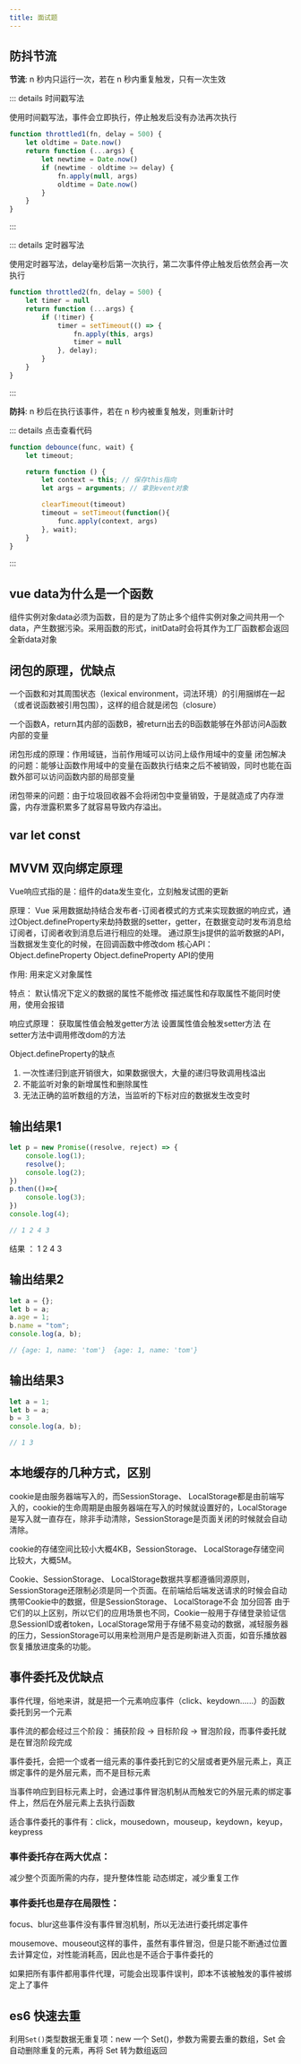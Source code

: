 ```yaml
---
title: 面试题
---
```


## 防抖节流

**节流**: n 秒内只运行一次，若在 n 秒内重复触发，只有一次生效

::: details 时间戳写法

使用时间戳写法，事件会立即执行，停止触发后没有办法再次执行

``` js
function throttled1(fn, delay = 500) {
    let oldtime = Date.now()
    return function (...args) {
        let newtime = Date.now()
        if (newtime - oldtime >= delay) {
            fn.apply(null, args)
            oldtime = Date.now()
        }
    }
}

```
:::

::: details 定时器写法

使用定时器写法，delay毫秒后第一次执行，第二次事件停止触发后依然会再一次执行

``` js
function throttled2(fn, delay = 500) {
    let timer = null
    return function (...args) {
        if (!timer) {
            timer = setTimeout(() => {
                fn.apply(this, args)
                timer = null
            }, delay);
        }
    }
}
```
:::


**防抖**: n 秒后在执行该事件，若在 n 秒内被重复触发，则重新计时

::: details 点击查看代码

```js
function debounce(func, wait) {
    let timeout;

    return function () {
        let context = this; // 保存this指向
        let args = arguments; // 拿到event对象

        clearTimeout(timeout)
        timeout = setTimeout(function(){
            func.apply(context, args)
        }, wait);
    }
}
```
:::

## vue data为什么是一个函数

组件实例对象data必须为函数，目的是为了防止多个组件实例对象之间共用一个data，产生数据污染。采用函数的形式，initData时会将其作为工厂函数都会返回全新data对象

## 闭包的原理，优缺点

一个函数和对其周围状态（lexical environment，词法环境）的引用捆绑在一起（或者说函数被引用包围），这样的组合就是闭包（closure）  

一个函数A，return其内部的函数B，被return出去的B函数能够在外部访问A函数内部的变量  

闭包形成的原理：作用域链，当前作用域可以访问上级作用域中的变量 闭包解决的问题：能够让函数作用域中的变量在函数执行结束之后不被销毁，同时也能在函数外部可以访问函数内部的局部变量  

闭包带来的问题：由于垃圾回收器不会将闭包中变量销毁，于是就造成了内存泄露，内存泄露积累多了就容易导致内存溢出。

## var let const 



## MVVM 双向绑定原理

Vue响应式指的是：组件的data发生变化，立刻触发试图的更新   

原理： Vue 采用数据劫持结合发布者-订阅者模式的方式来实现数据的响应式，通过Object.defineProperty来劫持数据的setter，getter，在数据变动时发布消息给订阅者，订阅者收到消息后进行相应的处理。 通过原生js提供的监听数据的API，当数据发生变化的时候，在回调函数中修改dom 核心API：Object.defineProperty Object.defineProperty API的使用   

作用: 用来定义对象属性  

特点： 默认情况下定义的数据的属性不能修改 描述属性和存取属性不能同时使用，使用会报错  

响应式原理： 获取属性值会触发getter方法 设置属性值会触发setter方法 在setter方法中调用修改dom的方法    

Object.defineProperty的缺点 
1. 一次性递归到底开销很大，如果数据很大，大量的递归导致调用栈溢出 
2. 不能监听对象的新增属性和删除属性 
3. 无法正确的监听数组的方法，当监听的下标对应的数据发生改变时

## 输出结果1

```js
let p = new Promise((resolve, reject) => {
    console.log(1);
    resolve();
    console.log(2);
})
p.then(()=>{
    console.log(3);
})
console.log(4);

// 1 2 4 3
```

结果 ： 1 2 4 3

## 输出结果2

```js
let a = {};
let b = a;
a.age = 1;
b.name = "tom";
console.log(a, b);

// {age: 1, name: 'tom'}  {age: 1, name: 'tom'}
```

## 输出结果3

```js
let a = 1;
let b = a;
b = 3
console.log(a, b);

// 1 3 
```

## 本地缓存的几种方式，区别

cookie是由服务器端写入的，而SessionStorage、 LocalStorage都是由前端写入的，cookie的生命周期是由服务器端在写入的时候就设置好的，LocalStorage是写入就一直存在，除非手动清除，SessionStorage是页面关闭的时候就会自动清除。  

cookie的存储空间比较小大概4KB，SessionStorage、 LocalStorage存储空间比较大，大概5M。  

Cookie、SessionStorage、 LocalStorage数据共享都遵循同源原则，SessionStorage还限制必须是同一个页面。在前端给后端发送请求的时候会自动携带Cookie中的数据，但是SessionStorage、 LocalStorage不会 加分回答 由于它们的以上区别，所以它们的应用场景也不同，Cookie一般用于存储登录验证信息SessionID或者token，LocalStorage常用于存储不易变动的数据，减轻服务器的压力，SessionStorage可以用来检测用户是否是刷新进入页面，如音乐播放器恢复播放进度条的功能。

## 事件委托及优缺点

事件代理，俗地来讲，就是把一个元素响应事件（click、keydown......）的函数委托到另一个元素   

事件流的都会经过三个阶段： 捕获阶段 -> 目标阶段 -> 冒泡阶段，而事件委托就是在冒泡阶段完成  

事件委托，会把一个或者一组元素的事件委托到它的父层或者更外层元素上，真正绑定事件的是外层元素，而不是目标元素  

当事件响应到目标元素上时，会通过事件冒泡机制从而触发它的外层元素的绑定事件上，然后在外层元素上去执行函数  

适合事件委托的事件有：click，mousedown，mouseup，keydown，keyup，keypress  

### 事件委托存在两大优点：

减少整个页面所需的内存，提升整体性能
动态绑定，减少重复工作

### 事件委托也是存在局限性：

focus、blur这些事件没有事件冒泡机制，所以无法进行委托绑定事件  

mousemove、mouseout这样的事件，虽然有事件冒泡，但是只能不断通过位置去计算定位，对性能消耗高，因此也是不适合于事件委托的  

如果把所有事件都用事件代理，可能会出现事件误判，即本不该被触发的事件被绑定上了事件  

## es6 快速去重

利用`Set()`类型数据无重复项：new 一个 Set()，参数为需要去重的数组，Set 会自动删除重复的元素，再将 Set 转为数组返回  






